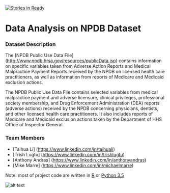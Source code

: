 [![Stories in Ready](https://badge.waffle.io/TaihuaLi/NPDB_Data.png?label=ready&title=Ready)](https://waffle.io/TaihuaLi/NPDB_Data)
# Data Analysis on NPDB Dataset

### Dataset Description
The [NPDB Public Use Data File] (http://www.npdb.hrsa.gov/resources/publicData.jsp) contains information on specific variables taken from Adverse Action Reports and Medical Malpractice Payment Reports received by the NPDB on licensed health care practitioners, as well as information from reports of Medicare and Medicaid exclusion actions.

The NPDB Public Use Data File contains selected variables from medical malpractice payment and adverse licensure, clinical privileges, professional society membership, and Drug Enforcement Administration (DEA) reports (adverse actions) received by the NPDB concerning physicians, dentists, and other licensed health care practitioners. It also includes reports of Medicare and Medicaid exclusion actions taken by the Department of HHS Office of Inspector General.

### Team Members
- [Taihua Li] (https://www.linkedin.com/in/taihuali)
- [Trish Lugtu] (https://www.linkedin.com/in/trishlugtu)
- [Anthony Andras] (https://www.linkedin.com/in/anthonyandras)
- [Mike Marre] (https://www.linkedin.com/in/michaelmarre)

Note: most of project code are written in [R](https://www.r-project.org) or [Python 3.5](https://www.python.org)

![alt text](http://www.cdm.depaul.edu/ipd/PublishingImages/hero-data-science-for-business-@2x.jpg)

